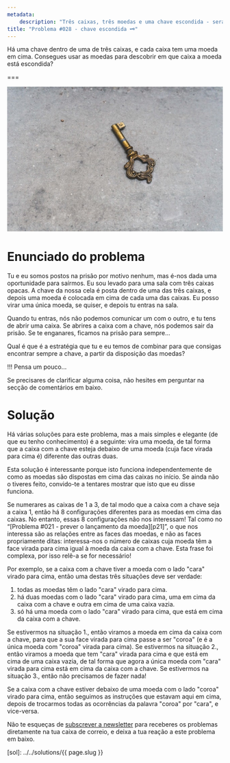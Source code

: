 ```yaml
---
metadata:
    description: "Três caixas, três moedas e uma chave escondida - será que a consegues encontrar?"
title: "Problema #028 - chave escondida 🗝️"
---
```


Há uma chave dentro de uma de três caixas, e cada caixa tem uma moeda em cima.
Consegues usar as moedas para descobrir em que caixa a moeda está escondida?

===

![Uma fotografia de uma chave, cortesia de Aneta Pawlik no site Unsplash.](thumbnail.jpg)


# Enunciado do problema

Tu e eu somos postos na prisão por motivo nenhum, mas é-nos dada uma oportunidade para
saírmos.
Eu sou levado para uma sala com três caixas opacas.
A chave da nossa cela é posta dentro de uma das três caixas, e depois uma moeda é
colocada em cima de cada uma das caixas.
Eu posso virar uma única moeda, se quiser, e depois tu entras na sala.

Quando tu entras, nós não podemos comunicar um com o outro, e tu tens de abrir uma
caixa.
Se abrires a caixa com a chave, nós podemos sair da prisão.
Se te enganares, ficamos na prisão para sempre...

Qual é que é a estratégia que tu e eu temos de combinar para que consigas encontrar
sempre a chave, a partir da disposição das moedas?

!!! Pensa um pouco...

Se precisares de clarificar alguma coisa, não hesites em perguntar na secção de comentários em baixo.


# Solução

Há várias soluções para este problema, mas a mais simples e elegante
(de que eu tenho conhecimento) é a seguinte:
vira uma moeda, de tal forma que a caixa com a chave esteja debaixo
de uma moeda (cuja face virada para cima é) diferente das outras duas.

Esta solução é interessante porque isto funciona independentemente
de como as moedas são dispostas em cima das caixas no início.
Se ainda não o tiveres feito, convido-te a tentares mostrar que isto
que eu disse funciona.

Se numerares as caixas de $1$ a $3$, de tal modo que a caixa com
a chave seja a caixa $1$, então há $8$ configurações diferentes
para as moedas em cima das caixas.
No entanto, essas $8$ configurações não nos interessam!
Tal como no “[Problema #021 - prever o lançamento da moeda][p21]”,
o que nos interessa são as relações entre as faces das moedas, e não
as faces propriamente ditas:
interessa-nos o número de caixas cuja moeda têm a face virada para
cima igual à moeda da caixa com a chave.
Esta frase foi complexa, por isso relê-a se for necessário!

Por exemplo, se a caixa com a chave tiver a moeda com o lado "cara"
virado para cima, então uma destas três situações deve ser verdade:

 1. todas as moedas têm o lado "cara" virado para cima.
 2. há duas moedas com o lado "cara" virado para cima, uma em cima
da caixa com a chave e outra em cima de uma caixa vazia.
 3. só há uma moeda com o lado "cara" virado para cima, que está
em cima da caixa com a chave.

Se estivermos na situação 1., então viramos a moeda em cima da caixa
com a chave, para que a sua face virada para cima passe a ser
"coroa" (e é a única moeda com "coroa" virada para cima).
Se estivermos na situação 2., então viramos a moeda que tem "cara"
virada para cima e que está em cima de uma caixa vazia, de tal forma
que agora a única moeda com "cara" virada para cima está em cima da
caixa com a chave.
Se estivermos na situação 3., então não precisamos de fazer nada!

Se a caixa com a chave estiver debaixo de uma moeda com o lado
"coroa" virado para cima, então seguimos as instruções que estavam
aqui em cima, depois de trocarmos todas as ocorrências da palavra
"coroa" por "cara", e vice-versa.


Não te esqueças de [subscrever a newsletter][subscribe] para receberes os problemas diretamente na tua caixa de correio,
e deixa a tua reação a este problema em baixo.

[subscribe]: https://mathspp.com/subscribe
[sol]: ../../solutions/{{ page.slug }}

